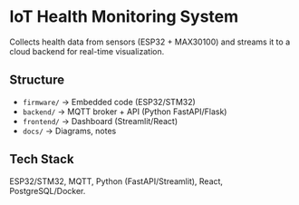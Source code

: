 # IoT Health Monitoring System

Collects health data from sensors (ESP32 + MAX30100) and streams it to a cloud backend for real-time visualization.

## Structure
- `firmware/` → Embedded code (ESP32/STM32)
- `backend/` → MQTT broker + API (Python FastAPI/Flask)
- `frontend/` → Dashboard (Streamlit/React)
- `docs/` → Diagrams, notes

## Tech Stack
ESP32/STM32, MQTT, Python (FastAPI/Streamlit), React, PostgreSQL/Docker.
